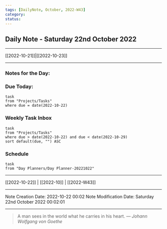 ```yaml
---
tags: [DailyNote, October, 2022-W43]
category:
status:
---
```


## Daily Note - Saturday 22nd October 2022

---
[[2022-10-21]]|[[2022-10-23]]

---

### Notes for the Day:


### Due Today:
```dataview
task
from "Projects/Tasks"
where due = date(2022-10-22)
```

### Weekly Task Inbox
```dataview
task
from "Projects/Tasks"
where due > date(2022-10-22) and due < date(2022-10-29)
sort default(due, "") ASC
```

### Schedule
```dataview
task
from "Day Planners/Day Planner-20221022"

```
---
[[2022-10-22]] | [[2022-10]] | [[2022-W43]]

---

Note Creation Date: 2022-10-22 00:02
Note Modification Date: Saturday 22nd October 2022 00:02:01 

--- 
> A man sees in the world what he carries in his heart.
> — <cite>Johann Wolfgang von Goethe</cite>